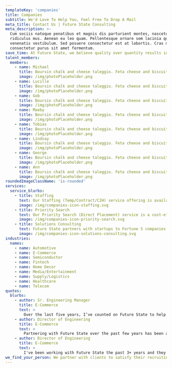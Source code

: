 ```yaml
---
templateKey: 'companies'
title: Companies
subtitle: We'd Love To Help You, Feel Free To Drop A Mail
meta_title: Contact Us | Future State Consulting
meta_description: >-
  Cum sociis natoque penatibus et magnis dis parturient montes, nascetur
  ridiculus mus. Aenean eu leo quam. Pellentesque ornare sem lacinia quam
  venenatis vestibulum. Sed posuere consectetur est at lobortis. Cras mattis
  consectetur purus sit amet fermentum.
save_time: At Future State, we believe quality over quantity results in the best outcomes. That means we nurture relationships first, and then do the legwork to pre-screen and match right-fit, diverse candidates with organizations, and provide custom consulting. Ultimately we save our clients, time, energy and the stress of needing to conduct robust and time consuming screening processes.
talent_members:
  members:
    - name: Michael
      title: Boursin chalk and cheese taleggio. Feta cheese and biscuits cottage cheese brie fromage frais dolcelatte who moved my cheese smelly cheese. Port-salut paneer dolcelatte cheesy feet squirty cheese cheese triangles gouda fromage.
      image: /img/photoPlaceholder.png
    - name: Lucille
      title: Boursin chalk and cheese taleggio. Feta cheese and biscuits cottage cheese brie fromage frais dolcelatte who moved my cheese smelly cheese. Port-salut paneer dolcelatte cheesy feet squirty cheese cheese triangles gouda fromage.
      image: /img/photoPlaceholder.png
    - name: Gob
      title: Boursin chalk and cheese taleggio. Feta cheese and biscuits cottage cheese brie fromage frais dolcelatte who moved my cheese smelly cheese. Port-salut paneer dolcelatte cheesy feet squirty cheese cheese triangles gouda fromage.
      image: /img/photoPlaceholder.png
    - name: Maeby
      title: Boursin chalk and cheese taleggio. Feta cheese and biscuits cottage cheese brie fromage frais dolcelatte who moved my cheese smelly cheese. Port-salut paneer dolcelatte cheesy feet squirty cheese cheese triangles gouda fromage.
      image: /img/photoPlaceholder.png
    - name: Tobias
      title: Boursin chalk and cheese taleggio. Feta cheese and biscuits cottage cheese brie fromage frais dolcelatte who moved my cheese smelly cheese. Port-salut paneer dolcelatte cheesy feet squirty cheese cheese triangles gouda fromage.
      image: /img/photoPlaceholder.png
    - name: Lindsay
      title: Boursin chalk and cheese taleggio. Feta cheese and biscuits cottage cheese brie fromage frais dolcelatte who moved my cheese smelly cheese. Port-salut paneer dolcelatte cheesy feet squirty cheese cheese triangles gouda fromage.
      image: /img/photoPlaceholder.png
    - name: George
      title: Boursin chalk and cheese taleggio. Feta cheese and biscuits cottage cheese brie fromage frais dolcelatte who moved my cheese smelly cheese. Port-salut paneer dolcelatte cheesy feet squirty cheese cheese triangles gouda fromage.
      image: /img/photoPlaceholder.png
    - name: Ann
      title: Boursin chalk and cheese taleggio. Feta cheese and biscuits cottage cheese brie fromage frais dolcelatte who moved my cheese smelly cheese. Port-salut paneer dolcelatte cheesy feet squirty cheese cheese triangles gouda fromage.
      image: /img/photoPlaceholder.png
roundedImageClassName: 'is-rounded'
services:
  service_blurbs:
    - title: Staffing
      text: Our Staffing (Temp/Contract/C2H) service offering is available for companies that do not currently have the resources to onboard a qualified candidate for a given position. Most of our clients operate under a contract-to-hire model and we encourage conversion to a client site if a candidate is interested in doing so.
      image: /img/companies-icon-staffing.svg
    - title: Priority Search
      text: Our Priority Search (Direct Placement) service is a cost-effective method of guaranteeing our concerted effort to fill multiple openings or hard-to-fill positions. This is ideal for a fast-growing company that has aggressive hiring plans.
      image: /img/companies-icon-priority-search.svg
    - title: Solutions Consulting
      text: Future State partners with startups to Fortune 5 companies to create solutions around the toughest software problems. We excel in mobile, web, and cloud platform development and can apply our expertise to your product, no matter where it is in the product lifecycle.
      image: /img/companies-icon-solutions-consulting.svg
industries:
  names:
    - name: Automotive
    - name: E-Commerce
    - name: Semiconductor
    - name: Fintech
    - name: Home Decor
    - name: Media/Entertainment
    - name: Supply/Logistics
    - name: Healthcare
    - name: Telecom
quotes:
  blurbs:
    - author: Sr. Engineering Manager
      title: E-Commerce
      text: >
        Over the last five years, I’ve counted on Future State to help me build world-class teams at Nike, WalmartLabs, and now eBay. With every engagement, whether I’m looking to hire a single specialist or build an entire squad, the team at Future State listens to my needs, and quickly delivers a short list of candidates that are excited for the opportunity.
    - author: Director of Engineering
      title: E-Commerce
      text: >
        Partnering with Future State over the past few years has been absolutely fantastic! Their collaborative approach in deeply understanding our business problem - both the vision of what we are building and where we are going, time and again has helped us establish and refine a hiring strategy that has found us many incredibly talented engineers and engineering leaders. I highly recommend working together with them. You will truly see the difference! Ultimately, when I need to fill a role, the team at Future State saves me time, money, and stress.
    - author: Director of Engineering
      title: E-Commerce
      text: >
        I've been working with Future State the past 3+ years and they have been great at finding the best talent for us! They are also extremely nice to work with! Would always recommend them!
we_find_your_person: We partner with clients to satisfy their recruiting, staffing, project hiring and executive search needs with custom, scalable solutions. We provide team building and onboarding consultation that results in near-term value or opportunities for greater impact down the road.
---
```

